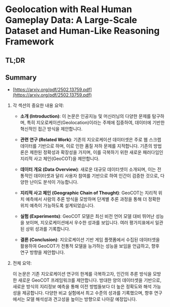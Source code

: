 # Geolocation with Real Human Gameplay Data: A Large-Scale Dataset and Human-Like Reasoning Framework
## TL;DR
## Summary
- [https://arxiv.org/pdf/2502.13759.pdf](https://arxiv.org/pdf/2502.13759.pdf)

1. 각 섹션의 중요한 내용 요약:

   - **소개 (Introduction)**: 이 논문은 인공지능 및 머신러닝의 다양한 문제를 탐구하며, 특히 지오로케이션(Geolocation)이라는 주제에 집중하여, 데이터에 기반한 혁신적인 접근 방식을 제안합니다.

   - **관련 연구 (Related Work)**: 기존의 지오로케이션 데이터셋은 주로 웹 스크랩 데이터를 기반으로 하며, 이로 인한 품질 저하 문제를 지적합니다. 기존의 방법론은 제한된 정확성과 확장성을 가지며, 이를 극복하기 위한 새로운 패러다임인 지리적 사고 체인(GeoCOT)을 제안합니다.

   - **데이터 개요 (Data Overview)**: 새로운 대규모 데이터셋이 소개되며, 이는 전통적인 데이터셋과 달리 사용자 참여를 기반으로 하여 인간이 검증한 것으로, 다양한 난이도 분석이 가능합니다.

   - **지리적 사고 체인 (Geographic Chain of Thought)**: GeoCOT는 지리적 위치 예측에서 사람의 추론 방식을 모방하며 단계별 추론 과정을 통해 더 정확한 위치 예측이 가능하도록 설계되었습니다.

   - **실험 (Experiments)**: GeoCOT 모델은 최신 비전 언어 모델 대비 뛰어난 성능을 보이며, 지오로케이션에서 우수한 성과를 보입니다. 여러 평가지표에서 일관된 상위 성과를 기록합니다.

   - **결론 (Conclusion)**: 지오로케이션 기반 게임 플랫폼에서 수집된 데이터셋을 활용하여 GeoCOT가 전통적 모델을 능가하는 성능을 보임을 언급하고, 향후 연구 방향을 제안합니다.

2. 전체 요약:

   이 논문은 기존 지오로케이션 연구의 한계를 극복하고자, 인간의 추론 방식을 모방한 새로운 GeoCOT 프레임워크를 제안합니다. 방대한 양의 데이터셋을 기반으로, 새로운 방식의 지리정보 예측을 통해 이전 방법들보다 더 높은 정확도와 해석 가능성을 제공합니다. 다양한 비교 실험에서 최고 수준의 성과를 기록했으며, 향후 연구에서는 모델 해석성과 견고성을 높이는 방향으로 나아갈 예정입니다.